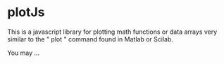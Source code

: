 plotJs
======

This is a javascript library for plotting math functions or data arrays very similar to the " plot " command found in Matlab or Scilab.

You may ...
